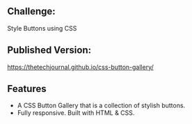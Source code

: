 ## Challenge:
Style Buttons using CSS

## Published Version:
https://thetechjournal.github.io/css-button-gallery/

## Features
- A CSS Button Gallery that is a collection of stylish buttons. 
- Fully responsive. Built with HTML & CSS.

